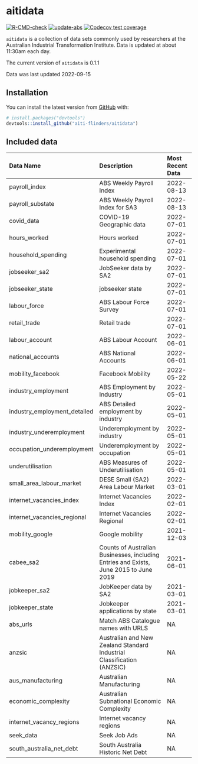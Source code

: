 
<!-- README.md is generated from README.Rmd. Please edit that file -->

# aitidata

<!-- badges: start -->

[![R-CMD-check](https://github.com/aiti-flinders/aitidata/actions/workflows/R-CMD-check.yaml/badge.svg?branch=data_prep)](https://github.com/aiti-flinders/aitidata/actions/workflows/R-CMD-check.yaml)
[![update-abs](https://github.com/aiti-flinders/aitidata/workflows/update-abs/badge.svg)](https://github.com/aiti-flinders/aitidata/actions)
[![Codecov test
coverage](https://codecov.io/gh/aiti-flinders/aitidata/branch/master/graph/badge.svg)](https://app.codecov.io/gh/aiti-flinders/aitidata?branch=master)
<!-- badges: end -->

`aitidata` is a collection of data sets commonly used by researchers at
the Australian Industrial Transformation Institute. Data is updated at
about 11:30am each day.

The current version of `aitidata` is 0.1.1

Data was last updated 2022-09-15

## Installation

You can install the latest version from [GitHub](https://github.com/)
with:

``` r
# install.packages("devtools")
devtools::install_github("aiti-flinders/aitidata")
```

## Included data

| Data Name                      | Description                                                                           | Most Recent Data |
| :----------------------------- | :------------------------------------------------------------------------------------ | :--------------- |
| payroll\_index                 | ABS Weekly Payroll Index                                                              | 2022-08-13       |
| payroll\_substate              | ABS Weekly Payroll Index for SA3                                                      | 2022-08-13       |
| covid\_data                    | COVID-19 Geographic data                                                              | 2022-07-01       |
| hours\_worked                  | Hours worked                                                                          | 2022-07-01       |
| household\_spending            | Experimental household spending                                                       | 2022-07-01       |
| jobseeker\_sa2                 | JobSeeker data by SA2                                                                 | 2022-07-01       |
| jobseeker\_state               | jobseeker state                                                                       | 2022-07-01       |
| labour\_force                  | ABS Labour Force Survey                                                               | 2022-07-01       |
| retail\_trade                  | Retail trade                                                                          | 2022-07-01       |
| labour\_account                | ABS Labour Account                                                                    | 2022-06-01       |
| national\_accounts             | ABS National Accounts                                                                 | 2022-06-01       |
| mobility\_facebook             | Facebook Mobility                                                                     | 2022-05-22       |
| industry\_employment           | ABS Employment by Industry                                                            | 2022-05-01       |
| industry\_employment\_detailed | ABS Detailed employment by industry                                                   | 2022-05-01       |
| industry\_underemployment      | Underemployment by industry                                                           | 2022-05-01       |
| occupation\_underemployment    | Underemployment by occupation                                                         | 2022-05-01       |
| underutilisation               | ABS Measures of Underutilisation                                                      | 2022-05-01       |
| small\_area\_labour\_market    | DESE Small (SA2) Area Labour Market                                                   | 2022-03-01       |
| internet\_vacancies\_index     | Internet Vacancies Index                                                              | 2022-02-01       |
| internet\_vacancies\_regional  | Internet Vacancies Regional                                                           | 2022-02-01       |
| mobility\_google               | Google mobility                                                                       | 2021-12-03       |
| cabee\_sa2                     | Counts of Australian Businesses, including Entries and Exists, June 2015 to June 2019 | 2021-06-01       |
| jobkeeper\_sa2                 | JobKeeper data by SA2                                                                 | 2021-03-01       |
| jobkeeper\_state               | Jobkeeper applications by state                                                       | 2021-03-01       |
| abs\_urls                      | Match ABS Catalogue names with URLS                                                   | NA               |
| anzsic                         | Australian and New Zealand Standard Industrial Classification (ANZSIC)                | NA               |
| aus\_manufacturing             | Australian Manufacturing                                                              | NA               |
| economic\_complexity           | Australian Subnational Economic Complexity                                            | NA               |
| internet\_vacancy\_regions     | Internet vacancy regions                                                              | NA               |
| seek\_data                     | Seek Job Ads                                                                          | NA               |
| south\_australia\_net\_debt    | South Australia Historic Net Debt                                                     | NA               |
